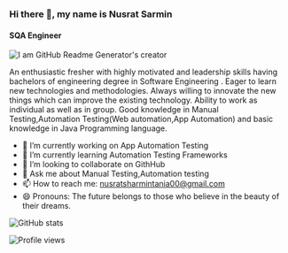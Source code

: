 ### Hi there 👋, my name is Nusrat Sarmin
#### SQA Engineer
![I am GitHub Readme Generator's creator]([https://media.licdn.com/dms/image/C562DAQGIuhg--YAo8Q/profile-treasury-image-shrink_800_800/0/1671485130055?e=1672866000&v=beta&t=riGZ7N0GYkc1-4hTafC5oelgmj8LD4wD-uGFuRzTbfk])



An enthusiastic fresher with highly motivated and leadership skills having bachelors of engineering degree in Software Engineering . Eager to learn new technologies and methodologies. Always willing to innovate the new things which can improve the existing technology. Ability to work as individual as well as in group. Good knowledge in Manual Testing,Automation Testing(Web automation,App Automation)  and basic knowledge in Java Programming language.

- 🔭 I’m currently working on App Automation Testing 
- 🌱 I’m currently learning Automation Testing Frameworks 
- 👯 I’m looking to collaborate on GithHub 
- 💬 Ask me about Manual Testing,Automation testing 
- 📫 How to reach me: nusratsharmintania00@gmail.com 
- 😄 Pronouns: The future belongs to those who believe in the beauty of their dreams. 


![GitHub stats](https://github-readme-stats.vercel.app/api?username=Nusrat-Sarmin&show_icons=true)  

![Profile views](https://gpvc.arturio.dev/Nusrat-Sarmin)  
